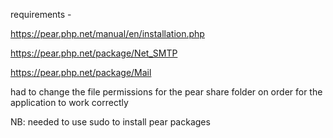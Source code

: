 requirements - 

https://pear.php.net/manual/en/installation.php

https://pear.php.net/package/Net_SMTP

https://pear.php.net/package/Mail

had to change the file permissions for the pear share folder on order for the
application to work correctly

NB: needed to use sudo to install pear packages 